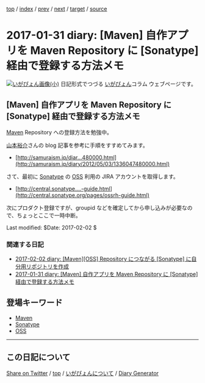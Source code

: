 [top](../index.html) 
 / [index](index.html) 
 / [prev](ig170130.html) 
 / [next](ig170201.html) 
 / [target](https://igapyon.github.io/diary/2017/ig170131.html) 
 / [source](https://github.com/igapyon/diary/blob/gh-pages/2017/ig170131.src.md) 

2017-01-31 diary: [Maven] 自作アプリを Maven Repository に [Sonatype] 経由で登録する方法メモ
=====================================================================================================
[![いがぴょん画像(小)](https://igapyon.github.io/diary/images/iga200306s.jpg "いがぴょん")](https://igapyon.github.io/diary/memo/memoigapyon.html) 日記形式でつづる [いがぴょん](https://igapyon.github.io/diary/memo/memoigapyon.html)コラム ウェブページです。

## [Maven] 自作アプリを Maven Repository に [Sonatype] 経由で登録する方法メモ

[Maven](../keyword/maven.html) Repository への登録方法を勉強中。

[山本裕介](http://samuraism.jp/diary/)さんの blog 記事を参考に手順をすすめてみます。

* [http://samuraism.jp/diar...480000.html](http://samuraism.jp/diary/2012/05/03/1336047480000.html)

さて、最初に [Sonatype](../keyword/sonatype.html) の [OSS](../keyword/oss.html) 利用の JIRA アカウントを取得します。

* [http://central.sonatype....-guide.html](http://central.sonatype.org/pages/ossrh-guide.html)

次にプロダクト登録ですが、groupid などを確定してから申し込みが必要なので、ちょっとここで一時中断。

Last modified: $Date: 2017-02-02 $

### 関連する日記

* [2017-02-02 diary: [Maven][OSS] Repository につながる [Sonatype] に自分用リポジトリを作成](https://igapyon.github.io/diary/2017/ig170202.html)
* [2017-01-31 diary: [Maven] 自作アプリを Maven Repository に [Sonatype] 経由で登録する方法メモ](https://igapyon.github.io/diary/2017/ig170131.html)

## 登場キーワード

* [Maven](../keyword/maven.html)
* [Sonatype](../keyword/sonatype.html)
* [OSS](../keyword/oss.html)

----------------------------------------------------------------------------------------------------

## この日記について

[Share on Twitter](https://twitter.com/intent/tweet?hashtags=igapyon%2Cdiary%2C%E3%81%84%E3%81%8C%E3%81%B4%E3%82%87%E3%82%93%2CMaven%2CSonatype%2COSS&text=%5BMaven%5D+%E8%87%AA%E4%BD%9C%E3%82%A2%E3%83%97%E3%83%AA%E3%82%92+Maven+Repository+%E3%81%AB+%5BSonatype%5D+%E7%B5%8C%E7%94%B1%E3%81%A7%E7%99%BB%E9%8C%B2%E3%81%99%E3%82%8B%E6%96%B9%E6%B3%95%E3%83%A1%E3%83%A2&url=https%3A%2F%2Figapyon.github.io%2Fdiary%2F2017%2Fig170131.html) / [top](../index.html) / [いがぴょんについて](https://igapyon.github.io/diary/memo/memoigapyon.html) / [Diary Generator](https://github.com/igapyon/igapyonv3)
